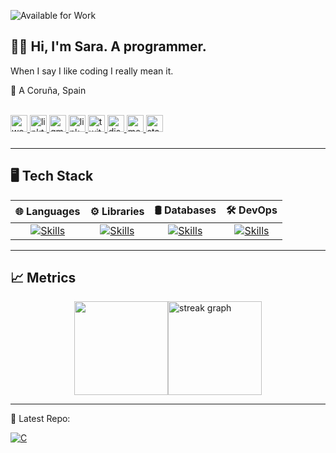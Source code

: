 ![Available for Work](https://img.shields.io/badge/Available%20for%20Work-Yes-brightgreen)

## 👩‍💻 Hi, I'm Sara. A programmer.

When I say I like coding I really mean it.

📍 A Coruña, Spain

<br>

<div align="left">
    
  <a href="https://saragarcia.dev" target="_blank">
    <img src="https://img.shields.io/static/v1?message=Website&logo=htmx&label=&color=338e4a&logoColor=white&labelColor=&style=for-the-badge" height="27" alt="website"  />
  </a>
  <a href="https://linktree.com/saragarcia6123" target="_blank">
    <img src="https://img.shields.io/static/v1?message=Linktree&logo=linktree&label=&color=1db9b6&logoColor=white&labelColor=&style=for-the-badge" height="27" alt="linktree logo"  />
  </a>
  <a href="mailto:saragarcia6123@gmail.com" target="_blank">
    <img src="https://img.shields.io/static/v1?message=Gmail&logo=gmail&label=&color=D14836&logoColor=white&labelColor=&style=for-the-badge" height="27" alt="gmail logo"  />
  </a>
  <a href="https://www.linkedin.com/in/saragarcia6123" target="_blank">
    <img src="https://img.shields.io/static/v1?message=LinkedIn&logo=indeed&label=&color=0077B5&logoColor=white&labelColor=&style=for-the-badge" height="27" alt="linkedin logo"  />
  </a>
  <a href="https://x.com/SaraGarcia6123" target="_blank">
    <img src="https://img.shields.io/static/v1?message=Twitter&logo=x&label=&color=222222&logoColor=white&labelColor=&style=for-the-badge" height="27" alt="twitter logo"  />
  </a>
  <a href="https://discordapp.com/users/310691895799971862" target="_blank">
    <img src="https://img.shields.io/static/v1?message=Discord&logo=discord&label=&color=7289DA&logoColor=white&labelColor=&style=for-the-badge" height="27" alt="discord logo"  />
  </a>
  <a href="https://medium.com/@saragarcia6123" target="_blank">
    <img src="https://img.shields.io/static/v1?message=Medium&logo=medium&label=&color=12100E&logoColor=white&labelColor=&style=for-the-badge" height="27" alt="medium logo"  />
  </a>
  <a href="https://stackoverflow.com/users/14369848/saragarcia6123" target="_blank">
    <img src="https://img.shields.io/static/v1?message=Stove&logo=stackoverflow&label=&color=CE7816&logoColor=white&labelColor=&style=for-the-badge" height="27" alt="stackoverflow logo"  />
  </a>
</div>

###

---

## 🖥️ Tech Stack 

| 🌐 **Languages**                                                                                         | ⚙️ **Libraries**                                                                                                   | 🛢️ **Databases**                                                                            | 🛠️ **DevOps** |
|:--------------------------------------------------------------------------------------------------------:|:----------------------------------------------------------------------------------------------------------------:|:-------------------------------------------------------------------------------------------:|:-------------:|
| [![Skills](https://skillicons.dev/icons?i=python,bash,typescript,java,kotlin)](https://skillicons.dev) | [![Skills](https://skillicons.dev/icons?i=fastapi,react,pytorch,tensorflow)](https://skillicons.dev)                               | [![Skills](https://skillicons.dev/icons?i=postgresql,mysql,mongodb)](https://skillicons.dev) | [![Skills](https://skillicons.dev/icons?i=linux,docker,gcp,nginx)](https://skillicons.dev) |

---

## 📈 Metrics

<div style="width: 100%; display: flex; justify-content: center;">
  <div style="display: flex;">
    <img src="https://github-readme-stats.vercel.app/api/top-langs?username=saragarcia6123&locale=en&hide_title=false&layout=compact&langs_count=8&theme=dark&hide_border=true&order=2" height="150"/>
    <img src="https://streak-stats.demolab.com?user=saragarcia6123&locale=en&mode=weekly&theme=dark&hide_border=true&border_radius=5&order=3" height="150" alt="streak graph"  />
  </div>
</div>

---

🎯 Latest Repo:

[![C](https://github-readme-stats.vercel.app/api/pin/?username=saragarcia6123&repo=c-learning&theme=dark&hide_border=true)](https://github.com/saragarcia6123/c-learning)
